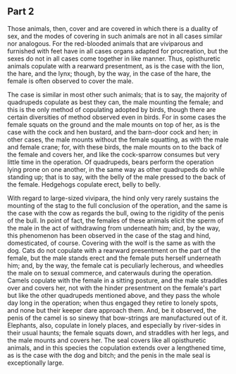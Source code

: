 ## Part 2

Those animals, then, cover and are covered in which there is a duality of sex, and the modes of covering in such animals are not in all cases similar nor analogous.
For the red-blooded animals that are viviparous and furnished with feet have in all cases organs adapted for procreation, but the sexes do not in all cases come together in like manner.
Thus, opisthuretic animals copulate with a rearward presentment, as is the case with the lion, the hare, and the lynx; though, by the way, in the case of the hare, the female is often observed to cover the male.

The case is similar in most other such animals; that is to say, the majority of quadrupeds copulate as best they can, the male mounting the female; and this is the only method of copulating adopted by birds, though there are certain diversities of method observed even in birds.
For in some cases the female squats on the ground and the male mounts on top of her, as is the case with the cock and hen bustard, and the barn-door cock and hen; in other cases, the male mounts without the female squatting, as with the male and female crane; for, with these birds, the male mounts on to the back of the female and covers her, and like the cock-sparrow consumes but very little time in the operation.
Of quadrupeds, bears perform the operation lying prone on one another, in the same way as other quadrupeds do while standing up; that is to say, with the belly of the male pressed to the back of the female.
Hedgehogs copulate erect, belly to belly.

With regard to large-sized vivipara, the hind only very rarely sustains the mounting of the stag to the full conclusion of the operation, and the same is the case with the cow as regards the bull, owing to the rigidity of the penis of the bull.
In point of fact, the females of these animals elicit the sperm of the male in the act of withdrawing from underneath him; and, by the way, this phenomenon has been observed in the case of the stag and hind, domesticated, of course.
Covering with the wolf is the same as with the dog.
Cats do not copulate with a rearward presentment on the part of the female, but the male stands erect and the female puts herself underneath him; and, by the way, the female cat is peculiarly lecherous, and wheedles the male on to sexual commerce, and caterwauls during the operation.
Camels copulate with the female in a sitting posture, and the male straddles over and covers her, not with the hinder presentment on the female's part but like the other quadrupeds mentioned above, and they pass the whole day long in the operation; when thus engaged they retire to lonely spots, and none but their keeper dare approach them.
And, be it observed, the penis of the camel is so sinewy that bow-strings are manufactured out of it.
Elephants, also, copulate in lonely places, and especially by river-sides in their usual haunts; the female squats down, and straddles with her legs, and the male mounts and covers her.
The seal covers like all opisthuretic animals, and in this species the copulation extends over a lengthened time, as is the case with the dog and bitch; and the penis in the male seal is exceptionally large.

